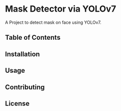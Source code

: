 # Mask Detector via YOLOv7
A Project to detect mask on face using YOLOv7.

## Table of Contents

## Installation

## Usage

## Contributing

## License

